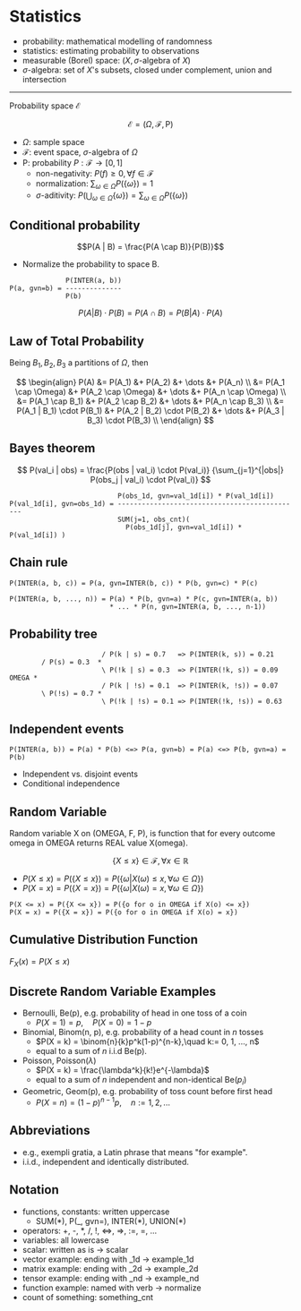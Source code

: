 # Statistics

* probability: mathematical modelling of randomness
* statistics: estimating probability to observations
* measurable (Borel) space:  $(X, \sigma\text{-algebra of }X)$
* $\sigma\text{-algebra}$: set of $X$'s subsets, closed under complement, union and intersection

---

Probability space $\mathcal{E}$

$$ \mathcal{E}=(\Omega, \mathcal{F}, \mathrm{P}) $$

* $\Omega$: sample space
* $\mathcal{F}$: event space, $\sigma\text{-algebra}$ of $\Omega$
* $\mathrm{P}$: probability $P:{\mathcal {F}}\to [0,1]$
  * non-negativity: $P(f) \geq 0, \forall f \in \mathcal {F}$
  * normalization: $\sum_{\omega \in \Omega}P(\{\omega\}) = 1$
  * $\sigma$-aditivity: $P(\bigcup_{\omega \in \Omega} \{\omega\}) = \sum_{\omega \in \Omega}P(\{\omega\})$

Conditional probability
---

$$P(A | B) = \frac{P(A \cap B)}{P(B)}$$

* Normalize the probability to space B.

```
              P(INTER(a, b))
P(a, gvn=b) = --------------
              P(b)
```

$$P(A | B) \cdot P(B) = P(A \cap B) = P(B | A) \cdot P(A)$$

Law of Total Probability
---

Being $B_1, B_2, B_3$ a partitions of $\Omega$, then

$$
\begin{align}
P(A) &= P(A_1) &+ P(A_2) &+ \dots &+ P(A_n) \\
&= P(A_1 \cap \Omega) &+ P(A_2 \cap \Omega) &+ \dots &+ P(A_n \cap \Omega) \\
&= P(A_1 \cap B_1) &+ P(A_2 \cap B_2) &+ \dots &+ P(A_n \cap B_3) \\
&= P(A_1 | B_1) \cdot P(B_1) &+ P(A_2 | B_2) \cdot P(B_2) &+ \dots &+ P(A_3 | B_3) \cdot P(B_3) \\
\end{align}
$$

Bayes theorem
---

$$
P(val_i | obs)
= \frac{P(obs | val_i) \cdot P(val_i)}
{\sum_{j=1}^{|obs|} P(obs_j | val_i) \cdot P(val_i)}
$$

```
                           P(obs_1d, gvn=val_1d[i]) * P(val_1d[i])
P(val_1d[i], gvn=obs_1d) = ----------------------------------------------
                           SUM(j=1, obs_cnt)(
                             P(obs_1d[j], gvn=val_1d[i]) * P(val_1d[i]) )
```

Chain rule
---

```
P(INTER(a, b, c)) = P(a, gvn=INTER(b, c)) * P(b, gvn=c) * P(c)

P(INTER(a, b, ..., n)) = P(a) * P(b, gvn=a) * P(c, gvn=INTER(a, b))
                         * ... * P(n, gvn=INTER(a, b, ..., n-1))
```


Probability tree
---

```
                       / P(k | s) = 0.7   => P(INTER(k, s)) = 0.21            
        / P(s) = 0.3  *                                                       
                       \ P(!k | s) = 0.3  => P(INTER(!k, s)) = 0.09           
OMEGA *                                                                       
                       / P(k | !s) = 0.1  => P(INTER(k, !s)) = 0.07           
        \ P(!s) = 0.7 *                                                       
                       \ P(!k | !s) = 0.1 => P(INTER(!k, !s)) = 0.63          
```

Independent events
---

```
P(INTER(a, b)) = P(a) * P(b) <=> P(a, gvn=b) = P(a) <=> P(b, gvn=a) = P(b)
```

* Independent vs. disjoint events
* Conditional independence

## Random Variable

Random variable X on (OMEGA, F, P), is function that for every outcome omega in OMEGA returns REAL value X(omega).

$$\{X \leq x\} \in \mathcal{F}, \forall x \in \mathbb{R}$$

* $P(X \leq x) = P(\{X \leq x\}) = P(\{\omega| X(\omega) \leq x, \forall \omega \in \Omega\})$
* $P(X = x) = P(\{X = x\}) = P(\{\omega| X(\omega) = x, \forall \omega \in \Omega\})$

```
P(X <= x) = P({X <= x}) = P({o for o in OMEGA if X(o) <= x})
P(X = x) = P({X = x}) = P({o for o in OMEGA if X(o) = x})
```

Cumulative Distribution Function
---

$F_X(x) = P(X \leq x)$

Discrete Random Variable Examples
---

* Bernoulli, Be(p), e.g. probability of head in one toss of a coin
  * $P(X = 1) = p,\quad P(X = 0) = 1 - p$
* Binomial, Binom(n, p), e.g. probability of a head count in $n$ tosses
  * $P(X = k) = \binom{n}{k}p^k(1-p)^{n-k},\quad k:= 0, 1, ..., n$
  * equal to a sum of $n$ i.i.d Be(p).
* Poisson, Poisson($\lambda$)
  * $P(X = k) = \frac{\lambda^k}{k!}e^{-\lambda}$
  * equal to a sum of $n$ independent and non-identical Be($p_i$)
* Geometric, Geom(p), e.g. probability of toss count before first head
  * $P(X = n) = (1 - p)^{n-1}p,\quad n := 1,2,...$


## Abbreviations

* e.g., exempli gratia, a Latin phrase that means "for example".
* i.i.d., independent and identically distributed.

## Notation

* functions, constants: written uppercase
  * SUM(\*), P(_, gvn=), INTER(\*), UNION(\*)
* operators: +, -, *, /, !, <=>, =>, :=, =, ...
* variables: all lowercase
* scalar: written as is -> scalar
* vector example: ending with _1d -> example_1d
* matrix example: ending with _2d -> example_2d
* tensor example: ending with _nd -> example_nd
* function example: named with verb -> normalize
* count of something: something_cnt
